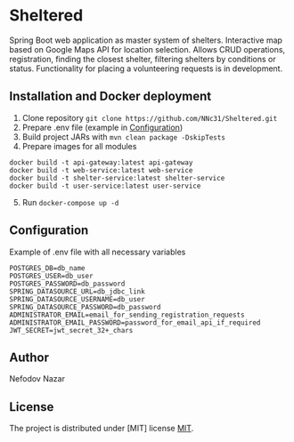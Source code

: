 # Sheltered
Spring Boot web application as master system of shelters.
Interactive map based on Google Maps API for location selection.
Allows CRUD operations, registration, finding the closest shelter, filtering shelters by conditions or status.
Functionality for placing a volunteering requests is in development.

## Installation and Docker deployment
1. Clone repository `git clone https://github.com/NNc31/Sheltered.git`
2. Prepare .env file (example in [Configuration](#Configuration))
3. Build project JARs with `mvn clean package -DskipTests`
4. Prepare images for all modules
```
docker build -t api-gateway:latest api-gateway
docker build -t web-service:latest web-service
docker build -t shelter-service:latest shelter-service
docker build -t user-service:latest user-service
```
5. Run `docker-compose up -d`

## Configuration
Example of .env file with all necessary variables
```
POSTGRES_DB=db_name
POSTGRES_USER=db_user
POSTGRES_PASSWORD=db_password
SPRING_DATASOURCE_URL=db_jdbc_link
SPRING_DATASOURCE_USERNAME=db_user
SPRING_DATASOURCE_PASSWORD=db_password
ADMINISTRATOR_EMAIL=email_for_sending_registration_requests
ADMINISTRATOR_EMAIL_PASSWORD=password_for_email_api_if_required
JWT_SECRET=jwt_secret_32+_chars
```

## Author
Nefodov Nazar

## License
The project is distributed under [MIT] license [MIT](LICENSE.md).